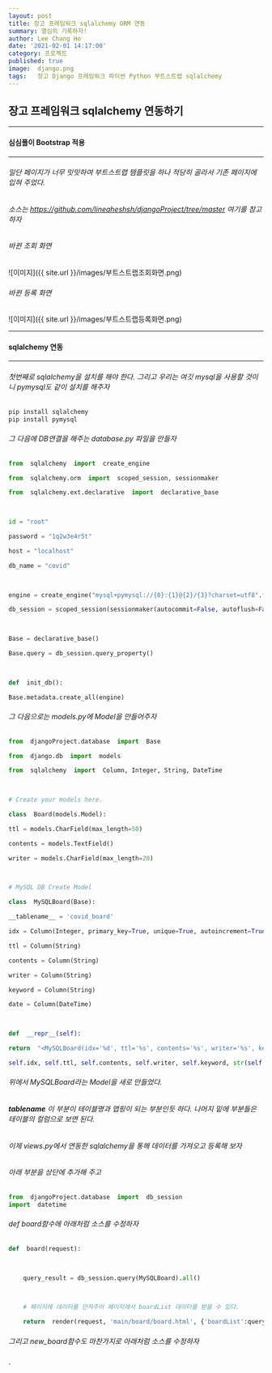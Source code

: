 ```yaml
---
layout: post
title: 장고 프레임워크 sqlalchemy ORM 연동
summary: 열심히 기록하자!
author: Lee Chang Ho
date: '2021-02-01 14:17:00'
category: 프로젝트
published: true
image:  django.png
tags:   장고 Django 프레임워크 파이썬 Python 부트스트랩 sqlalchemy
---
```


## 장고 프레임워크 sqlalchemy 연동하기
---
#### 심심풀이 Bootstrap 적용
---
###### 일단 페이지가 너무 밋밋하여 부트스트랩 템플릿을 하나 적당히 골라서 기존 페이지에 입혀 주었다. 

###### 소스는 https://github.com/lineaheshsh/djangoProject/tree/master 여기를 참고하자
###### 바뀐 조회 화면
![이미지]({{ site.url }}/images/부트스트랩조회화면.png)

###### 바뀐 등록 화면
![이미지]({{ site.url }}/images/부트스트랩등록화면.png)


---
#### sqlalchemy 연동
---
###### 첫번째로 sqlalchemy을 설치를 해야 한다. 그리고 우리는 여깃 mysql을 사용할 것이니 pymysql도 같이 설치를 해주자
```python
pip install sqlalchemy
pip install pymysql
```

###### 그 다음에 DB연결을 해주는 database.py 파일을 만들자
```python
from  sqlalchemy  import  create_engine

from  sqlalchemy.orm  import  scoped_session, sessionmaker

from  sqlalchemy.ext.declarative  import  declarative_base

  

id = "root"

password = "1q2w3e4r5t"

host = "localhost"

db_name = "covid"

  

engine = create_engine("mysql+pymysql://{0}:{1}@{2}/{3}?charset=utf8".format(id, password, host, db_name), convert_unicode=False, pool_pre_ping=True)

db_session = scoped_session(sessionmaker(autocommit=False, autoflush=False, bind=engine))

  

Base = declarative_base()

Base.query = db_session.query_property()

  

def  init_db():

Base.metadata.create_all(engine)
```

###### 그 다음으로는 models.py에 Model을 만들어주자
```python
from  djangoProject.database  import  Base

from  django.db  import  models

from  sqlalchemy  import  Column, Integer, String, DateTime

  

# Create your models here.

class  Board(models.Model):

ttl = models.CharField(max_length=50)

contents = models.TextField()

writer = models.CharField(max_length=20)

  

# MySQL DB Create Model

class  MySQLBoard(Base):

__tablename__ = 'covid_board'

idx = Column(Integer, primary_key=True, unique=True, autoincrement=True)

ttl = Column(String)

contents = Column(String)

writer = Column(String)

keyword = Column(String)

date = Column(DateTime)

  

def  __repr__(self):

return  "<MySQLBoard(idx='%d', ttl='%s', contents='%s', writer='%s', keyword='%s', date='%s')>" % (

self.idx, self.ttl, self.contents, self.writer, self.keyword, str(self.date))
```
###### 위에서 MySQLBoard라는 Model을 새로 만들었다.
###### __tablename__ 이 부분이 테이블명과 맵핑이 되는 부분인듯 하다. 나머지 밑에 부분들은 테이블의 컬럼으로 보면 된다.
###### 이제 views.py에서 연동한 sqlalchemy을 통해 데이터를 가져오고 등록해 보자

###### 아래 부분을 상단에 추가해 주고
```python
from  djangoProject.database  import  db_session
import  datetime
```

###### def board함수에 아래처럼 소스를 수정하자
```python
def  board(request):

  

	query_result = db_session.query(MySQLBoard).all()

	  

	# 페이지에 데이터를 던져주어 페이지에서 boardList 데이터를 받을 수 있다.

	return  render(request, 'main/board/board.html', {'boardList':query_result})
```

###### 그리고 new_board함수도 마찬가지로 아래처럼 소스를 수정하자
`

<!--stackedit_data:
eyJoaXN0b3J5IjpbLTE3NDg3Mjc1MCw1ODE1MTMwNDgsMTg2MT
c4ODcyNSwtNzcxODk0MjYyXX0=
-->